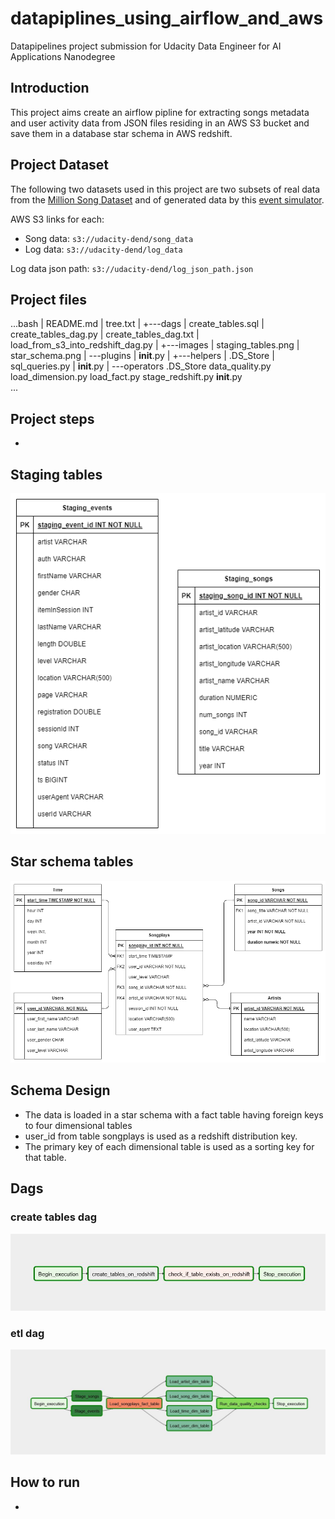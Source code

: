 # datapiplines_using_airflow_and_aws
Datapipelines project submission for Udacity Data Engineer for AI Applications Nanodegree

## Introduction
This project aims create an airflow pipline for extracting songs metadata and user activity data from JSON  files residing in an AWS S3 bucket and save them in a database star schema in AWS redshift. 

## Project Dataset
The following two datasets used in this project are two subsets of real data from the [Million Song Dataset](http://millionsongdataset.com/) and of generated data by this [event simulator](https://github.com/Interana/eventsim).

AWS S3 links for each:
-   Song data: `s3://udacity-dend/song_data`
-   Log data: `s3://udacity-dend/log_data`

Log data json path: `s3://udacity-dend/log_json_path.json`

## Project files
...bash
|   README.md
|   tree.txt
|
+---dags
|       create_tables.sql
|       create_tables_dag.py
|       create_tables_dag.txt
|       load_from_s3_into_redshift_dag.py
|
+---images
|       staging_tables.png
|       star_schema.png
|
\---plugins
    |   __init__.py
    |
    +---helpers
    |       .DS_Store
    |       sql_queries.py
    |       __init__.py
    |
    \---operators
            .DS_Store
            data_quality.py
            load_dimension.py
            load_fact.py
            stage_redshift.py
            __init__.py        
...

## Project steps
- 
## Staging tables

![enter image description here](https://github.com/BaZom/Data-warehouse-with-AWS-S3-and-Redshift/blob/4361dc1f49353701d142e70bcecdf2d2b8fe0633/staging_tables.png)

## Star schema tables
![enter image description here](https://github.com/BaZom/Data-warehouse-with-AWS-S3-and-Redshift/blob/848476c6f991f098374eba1e0247dcb8d3350468/star_schema.png)

## Schema Design
- The data is loaded in a star schema with a fact table having foreign keys to four dimensional tables
- user_id from table songplays is used as a redshift distribution key.
- The primary key of each dimensional table is used as a sorting key for that table.
## Dags
### create tables dag
![create tables dag](https://github.com/BaZom/datapiplines_using_airflow_and_aws/blob/main/images/create_tables_dag_graph.JPG)

### etl dag
![etl dag](https://github.com/BaZom/datapiplines_using_airflow_and_aws/blob/main/images/etl_graph.JPG)

## How to run
- 
